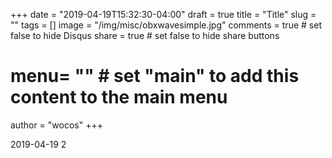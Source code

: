 +++
date = "2019-04-19T15:32:30-04:00"
draft = true
title = "Title"
slug = ""
tags = []
image = "/img/misc/obxwavesimple.jpg"
comments = true     # set false to hide Disqus
share = true        # set false to hide share buttons
# menu= ""          # set "main" to add this content to the main menu
author = "wocos"
+++

2019-04-19 2
